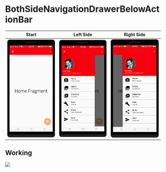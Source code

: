 BothSideNavigationDrawerBelowActionBar
==========
| Start      | Left Side      | Right Side      |
|------------|-------------|-------------|
| <img src="https://github.com/rohitnotes/BothSideNavigationDrawerBelowActionBar/blob/master/screen/1.png" width="250"> | <img src="https://github.com/rohitnotes/BothSideNavigationDrawerBelowActionBar/blob/master/screen/2.png" width="250"> | <img src="https://github.com/rohitnotes/BothSideNavigationDrawerBelowActionBar/blob/master/screen/3.png" width="250">|

## Working
![](https://github.com/rohitnotes/BothSideNavigationDrawerBelowActionBar/blob/master/screen/working.gif)

